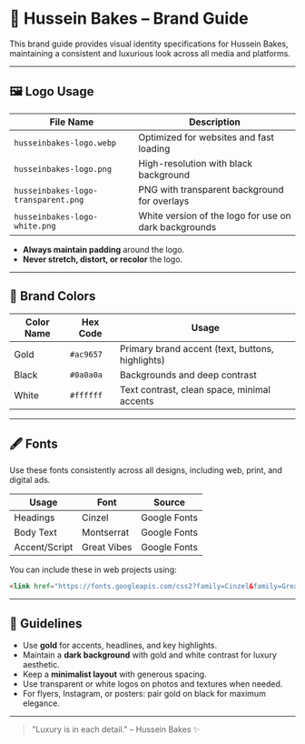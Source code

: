 # 🎨 Hussein Bakes – Brand Guide

This brand guide provides visual identity specifications for Hussein Bakes, maintaining a consistent and luxurious look across all media and platforms.

---

## 🖼 Logo Usage

| File Name                        | Description |
|----------------------------------|-------------|
| `husseinbakes-logo.webp`        | Optimized for websites and fast loading |
| `husseinbakes-logo.png`         | High-resolution with black background |
| `husseinbakes-logo-transparent.png` | PNG with transparent background for overlays |
| `husseinbakes-logo-white.png`   | White version of the logo for use on dark backgrounds |

- **Always maintain padding** around the logo.
- **Never stretch, distort, or recolor** the logo.

---

## 🎨 Brand Colors

| Color Name   | Hex Code   | Usage              |
|--------------|------------|--------------------|
| Gold         | `#ac9657`  | Primary brand accent (text, buttons, highlights) |
| Black        | `#0a0a0a`  | Backgrounds and deep contrast |
| White        | `#ffffff`  | Text contrast, clean space, minimal accents |

---

## 🖋 Fonts

Use these fonts consistently across all designs, including web, print, and digital ads.

| Usage         | Font           | Source            |
|---------------|----------------|-------------------|
| Headings      | Cinzel         | Google Fonts      |
| Body Text     | Montserrat     | Google Fonts      |
| Accent/Script | Great Vibes    | Google Fonts      |

You can include these in web projects using:

```html
<link href="https://fonts.googleapis.com/css2?family=Cinzel&family=Great+Vibes&family=Montserrat&display=swap" rel="stylesheet">
```

---

## 📌 Guidelines

- Use **gold** for accents, headlines, and key highlights.
- Maintain a **dark background** with gold and white contrast for luxury aesthetic.
- Keep a **minimalist layout** with generous spacing.
- Use transparent or white logos on photos and textures when needed.
- For flyers, Instagram, or posters: pair gold on black for maximum elegance.

---

> "Luxury is in each detail." – Hussein Bakes ✨
